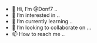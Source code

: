 - 👋 Hi, I’m @Donf7 ..
- 👀 I’m interested in ..
- 🌱 I’m currently learning ..
- 💞️ I’m looking to collaborate on ...
- 📫 How to reach me ..


<!---
Donf7/Donf7 is a ✨ special ✨ repository because its `README.md` (this file) appears on your GitHub profile.
You can click the Preview link to take a look at your changes.
--->
